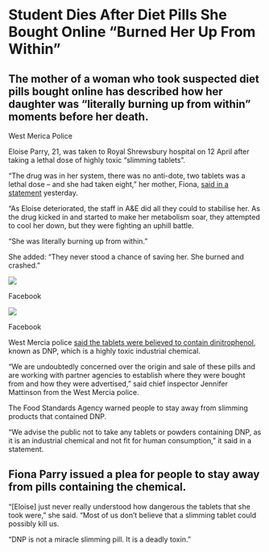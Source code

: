 # Student Dies After Diet Pills She Bought Online “Burned Her Up From Within”

## The mother of a woman who took suspected diet pills bought online has described how her daughter was “literally burning up from within” moments before her death.

West Merica Police

Eloise Parry, 21, was taken to Royal Shrewsbury hospital on 12 April after taking a lethal dose of highly toxic “slimming tablets”.

“The drug was in her system, there was no anti-dote, two tablets was a lethal dose – and she had taken eight,” her mother, Fiona, [said in a statement] yesterday.

“As Eloise deteriorated, the staff in A&E did all they could to stabilise her. As the drug kicked in and started to make her metabolism soar, they attempted to cool her down, but they were fighting an uphill battle.

“She was literally burning up from within.”

She added: “They never stood a chance of saving her. She burned and crashed.”

![][1]

Facebook

![][2]

Facebook

West Mercia police [said the tablets were believed to contain dinitrophenol], known as DNP, which is a highly toxic industrial chemical.

“We are undoubtedly concerned over the origin and sale of these pills and are working with partner agencies to establish where they were bought from and how they were advertised,” said chief inspector Jennifer Mattinson from the West Mercia police.

The Food Standards Agency warned people to stay away from slimming products that contained DNP.

“We advise the public not to take any tablets or powders containing DNP, as it is an industrial chemical and not fit for human consumption,” it said in a statement.

## Fiona Parry issued a plea for people to stay away from pills containing the chemical.

“\[Eloise\] just never really understood how dangerous the tablets that she took were,” she said. “Most of us don’t believe that a slimming tablet could possibly kill us.

“DNP is not a miracle slimming pill. It is a deadly toxin.”

  [said in a statement]: https://www.westmercia.police.uk/article/9501/A-tribute-to-Eloise-Aimee-Parry-written-by-her-mother-Fiona-Parry
  [1]: http://ak-hdl.buzzfed.com/static/2015-04/21/5/enhanced/webdr12/grid-cell-2501-1429608056-15.jpg
  [2]: http://ak-hdl.buzzfed.com/static/2015-04/21/5/enhanced/webdr12/grid-cell-2501-1429608057-18.jpg
  [said the tablets were believed to contain dinitrophenol]: https://www.westmercia.police.uk/article/9500/Warning-Issued-As-Shrewsbury-Woman-Dies-After-Taking-Suspected-Diet-Pills
